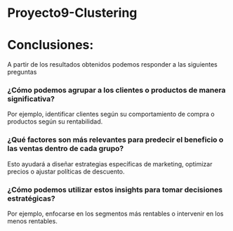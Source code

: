 # Proyecto9-Clustering
# Conclusiones:
A partir de los resultados obtenidos podemos responder a las siguientes preguntas

### ¿Cómo podemos agrupar a los clientes o productos de manera significativa?

Por ejemplo, identificar clientes según su comportamiento de compra o productos según su rentabilidad.
### ¿Qué factores son más relevantes para predecir el beneficio o las ventas dentro de cada grupo?

Esto ayudará a diseñar estrategias específicas de marketing, optimizar precios o ajustar políticas de descuento.
### ¿Cómo podemos utilizar estos insights para tomar decisiones estratégicas?

Por ejemplo, enfocarse en los segmentos más rentables o intervenir en los menos rentables.